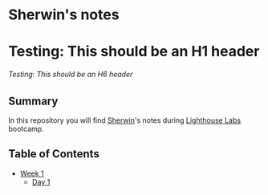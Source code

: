 # Sherwin's notes

# Testing: This should be an H1 header
###### Testing: This should be an H6 header

## Summary

In this repository you will find [Sherwin](https://github.com/sherwin-kwan)'s notes during [Lighthouse Labs](https://www.lighthouselabs.ca/) bootcamp.

## Table of Contents

* [Week 1](./Week_1)
  * [Day 1](./Week_1/Day_1)
